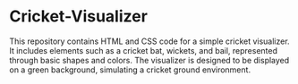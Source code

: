 # Cricket-Visualizer
 This repository contains HTML and CSS code for a simple cricket visualizer. It includes elements such as a cricket bat, wickets, and bail, represented through basic shapes and colors. The visualizer is designed to be displayed on a green background, simulating a cricket ground environment.
